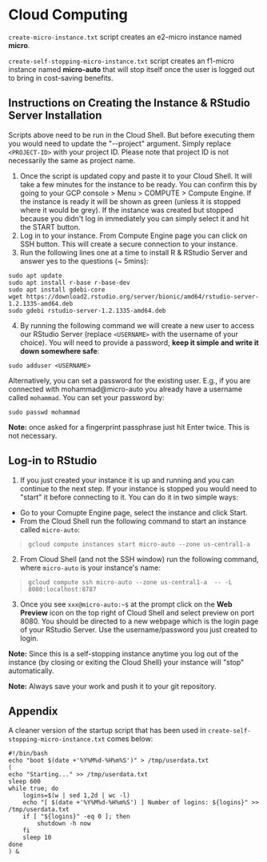 # Cloud Computing

`create-micro-instance.txt` script creates an e2-micro instance named **micro**.

`create-self-stopping-micro-instance.txt` script creates an f1-micro instance named **micro-auto** that will stop itself once the user is logged out to bring in cost-saving benefits.

## Instructions on Creating the Instance & RStudio Server Installation

Scripts above need to be run in the Cloud Shell. But before executing them you would need to update the "--project" argument. Simply replace `<PROJECT-ID>` with your project ID. Please note that project ID is not necessarily the same as project name.

1. Once the script is updated copy and paste it to your Cloud Shell. It will take a few minutes for the instance to be ready. You can confirm this by going to your GCP console > Menu > COMPUTE > Compute Engine. If the instance is ready it will be shown as green (unless it is stopped where it would be grey). If the instance was created but stopped because you didn't log in immediately you can simply select it and hit the START button.
2. Log in to your instance. From Compute Engine page you can click on SSH button. This will create a secure connection to your instance.
3. Run the following lines one at a time to install R & RStudio Server and answer yes to the questions (~ 5mins):
```
sudo apt update
sudo apt install r-base r-base-dev
sudo apt install gdebi-core
wget https://download2.rstudio.org/server/bionic/amd64/rstudio-server-1.2.1335-amd64.deb
sudo gdebi rstudio-server-1.2.1335-amd64.deb
```
4. By running the following command we will create a new user to access our RStudio Server (replace `<USERNAME>` with the username of your choice). You will need to provide a password, **keep it simple and write it down somewhere safe**:
```
sudo adduser <USERNAME>
```

Alternatively, you can set a password for the existing user. E.g., if you are connected with mohammad@micro-auto you already have a username called `mohammad`. You can set your password by:

`sudo passwd mohammad`

**Note:** once asked for a fingerprint passphrase just hit Enter twice. This is not necessary.

## Log-in to RStudio
1. If you just created your instance it is up and running and you can continue to the next step. If your instance is stopped you would need to "start" it before connecting to it. You can do it in two simple ways:
  * Go to your Comupte Engine page, select the instance and click Start.
  * From the Cloud Shell run the following command to start an instance called `micro-auto`:

> `gcloud compute instances start micro-auto --zone us-central1-a`

2. From Cloud Shell (and not the SSH window) run the following command, where `micro-auto` is your instance's name:

> `gcloud compute ssh micro-auto --zone us-central1-a  -- -L 8080:localhost:8787`

3. Once you see `xxx@micro-auto:~$` at the prompt click on the **Web Preview** icon on the top right of Cloud Shell and select preview on port 8080. You should be directed to a new webpage which is the login page of your RStudio Server. Use the username/password you just created to login.

**Note:** Since this is a self-stopping instance anytime you log out of the instance (by closing or exiting the Cloud Shell) your instance will "stop" automatically.

**Note:** Always save your work and push it to your git repository.

## Appendix
A cleaner version of the startup script that has been used in `create-self-stopping-micro-instance.txt` comes below:

```
#!/bin/bash
echo "boot $(date +'%Y%M%d-%H%m%S')" > /tmp/userdata.txt
(
echo "Starting..." >> /tmp/userdata.txt
sleep 600
while true; do
    logins=$(w | sed 1,2d | wc -l)
    echo "[ $(date +'%Y%M%d-%H%m%S') ] Number of logins: ${logins}" >> /tmp/userdata.txt   
    if [ "${logins}" -eq 0 ]; then
        shutdown -h now
    fi
    sleep 10
done
) &
```
